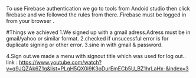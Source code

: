 To use Firebase authentication we go to tools from Andoid studio then click firebase and we followed the rules from there..Firebase must be logged in from 
your browser .

#Things we achieved
1.We signed up with a gmail adress.Adress must be in gmail/yahoo or similar format.
2.checked if unsucessful error is for duplicate signing or other error.
3.sine in with gmail & password.

4.Sign out.we made a menu with signout title which was used for log out..
link : https://www.youtube.com/watch?v=q9JQZAk6Z1g&list=PLgH5QX0i9K3oDurEmECb5U_BZ1hrLaHx-&index=3
